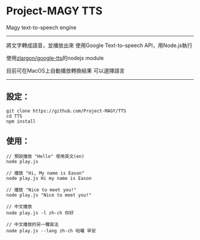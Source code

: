 # Project-MAGY TTS
Magy text-to-speech engine

---

將文字轉成語音，並播放出來
使用Google Text-to-speech API，用Node.js執行

使用[zlargon/google-tts](https://github.com/zlargon/google-tts)的nodejs module

目前可在MacOS上自動播放轉換結果
可以選擇語言

---

## 設定：
```
git clone https://github.com/Project-MAGY/TTS
cd TTS
npm install
```

## 使用：
```
// 預設播放 "Hello" 使用英文(en)
node play.js 

// 播放 "Hi, My name is Eason"
node play.js Hi my name is Eason

// 播放 "Nice to meet you!"
node play.js "Nice to meet you!"

// 中文播放
node play.js -l zh-ch 你好

// 中文播放的另一種寫法
node play.js --lang zh-ch 哈囉 早安
```

